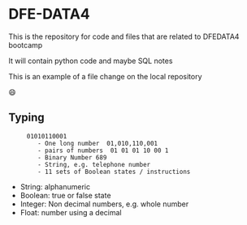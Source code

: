 # DFE-DATA4

This is the repository for code and files that are related to DFEDATA4 bootcamp

It will contain python code and maybe SQL notes

This is an example of a file change on the local repository

:smile:

## Typing

         01010110001
            - One long number  01,010,110,001
            - pairs of numbers  01 01 01 10 00 1
            - Binary Number 689
            - String, e.g. telephone number 
            - 11 sets of Boolean states / instructions

- String: alphanumeric
- Boolean: true or false state
- Integer: Non decimal numbers, e.g. whole number
- Float: number using a decimal 